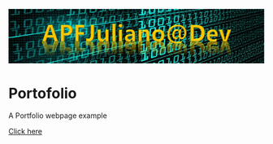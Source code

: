 ![Juliano Costa](https://raw.githubusercontent.com/julianojcs/julianojcs.github.io/master/apfjuliano.dev.png)

# Portofolio

A Portfolio webpage example

[Click here](https://portfolio.apfjuliano.com.br/)
